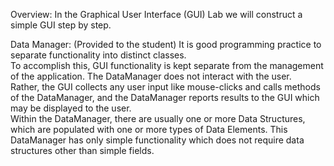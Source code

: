 Overview: In the Graphical User Interface (GUI) Lab we will construct a simple GUI step by step.

Data Manager: (Provided to the student) It is good programming practice to separate functionality into distinct classes.  
To accomplish this, GUI functionality is kept separate from the management of the application. 
The DataManager does not interact with the user.  
Rather, the GUI collects any user input like mouse-clicks and calls methods of the DataManager, and the 
DataManager reports results to the GUI which may be displayed to the user.  
Within the DataManager, there are usually one or more Data Structures, which are populated with one or more types of Data Elements. 
This DataManager has only simple functionality which does not require data structures other than simple fields.
